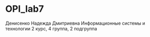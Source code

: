 # OPI_lab7
Денисенко
Надежда
Дмитриевна
Информационные системы и технологии
2 курс, 4 группа, 2 подгруппа
